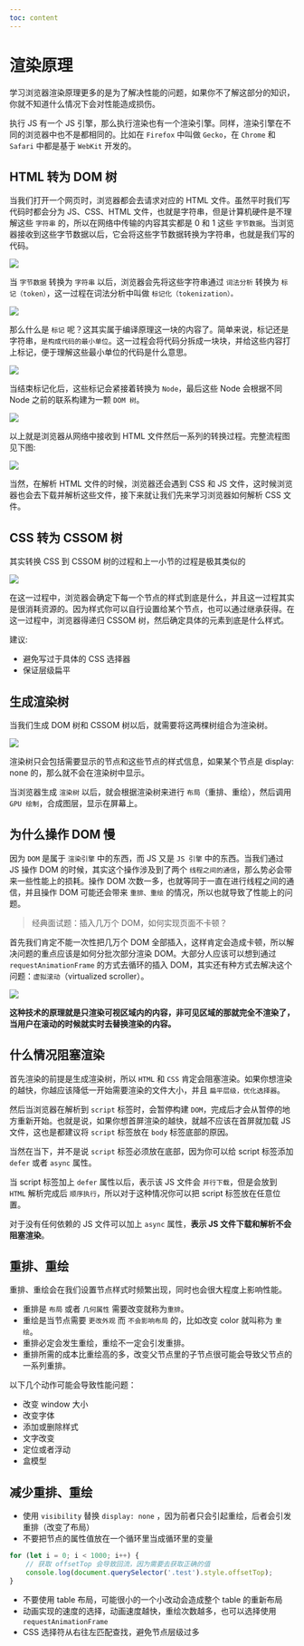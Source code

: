 ```yaml
---
toc: content
---
```


# 渲染原理

学习浏览器渲染原理更多的是为了解决性能的问题，如果你不了解这部分的知识，你就不知道什么情况下会对性能造成损伤。

执行 JS 有一个 JS 引擎，那么执行渲染也有一个渲染引擎。同样，渲染引擎在不同的浏览器中也不是都相同的。比如在 `Firefox` 中叫做 `Gecko`，在 `Chrome` 和 `Safari` 中都是基于 `WebKit` 开发的。

## HTML 转为 DOM 树

当我们打开一个网页时，浏览器都会去请求对应的 HTML 文件。虽然平时我们写代码时都会分为 JS、CSS、HTML 文件，也就是字符串，但是计算机硬件是不理解这些 `字符串` 的，所以在网络中传输的内容其实都是 0 和 1 这些 `字节数据`。当浏览器接收到这些字节数据以后，它会将这些字节数据转换为字符串，也就是我们写的代码。

![](/images/browser/render/toString.png)

当 `字节数据` 转换为 `字符串` 以后，浏览器会先将这些字符串通过 `词法分析` 转换为 `标记（token）`，这一过程在词法分析中叫做 `标记化（tokenization）。`

![](/images/browser/render/token.png)

那么什么是 `标记` 呢？这其实属于编译原理这一块的内容了。简单来说，标记还是字符串，`是构成代码的最小单位`。这一过程会将代码分拆成一块块，并给这些内容打上标记，便于理解这些最小单位的代码是什么意思。

![](/images/browser/render/tokenTag.png)

当结束标记化后，这些标记会紧接着转换为 `Node`，最后这些 Node 会根据不同 Node 之前的联系构建为一颗 `DOM 树`。

![](/images/browser/render/node.png)

以上就是浏览器从网络中接收到 HTML 文件然后一系列的转换过程。完整流程图见下图:

![](/images/browser/render/dom.png)

当然，在解析 HTML 文件的时候，浏览器还会遇到 CSS 和 JS 文件，这时候浏览器也会去下载并解析这些文件，接下来就让我们先来学习浏览器如何解析 CSS 文件。

## CSS 转为 CSSOM 树

其实转换 CSS 到 CSSOM 树的过程和上一小节的过程是极其类似的

![](/images/browser/render/cssom.png)

在这一过程中，浏览器会确定下每一个节点的样式到底是什么，并且这一过程其实是很消耗资源的。因为样式你可以自行设置给某个节点，也可以通过继承获得。在这一过程中，浏览器得递归 CSSOM 树，然后确定具体的元素到底是什么样式。

建议:

-   避免写过于具体的 CSS 选择器
-   保证层级扁平

## 生成渲染树

当我们生成 DOM 树和 CSSOM 树以后，就需要将这两棵树组合为渲染树。

![](/images/browser/render/render.png)

渲染树只会包括需要显示的节点和这些节点的样式信息，如果某个节点是 display: none 的，那么就不会在渲染树中显示。

当浏览器生成 `渲染树` 以后，就会根据渲染树来进行 `布局`（重排、重绘），然后调用 `GPU 绘制`，合成图层，显示在屏幕上。

## 为什么操作 DOM 慢

因为 `DOM` 是属于 `渲染引擎` 中的东西，而 JS 又是 `JS 引擎` 中的东西。当我们通过 JS 操作 DOM 的时候，其实这个操作涉及到了两个 `线程之间的通信`，那么势必会带来一些性能上的损耗。操作 DOM 次数一多，也就等同于一直在进行线程之间的通信，并且操作 DOM 可能还会带来 `重排、重绘` 的情况，所以也就导致了性能上的问题。

> 经典面试题：插入几万个 DOM，如何实现页面不卡顿？

首先我们肯定不能一次性把几万个 DOM 全部插入，这样肯定会造成卡顿，所以解决问题的重点应该是如何分批次部分渲染 DOM。大部分人应该可以想到通过 `requestAnimationFrame` 的方式去循环的插入 DOM，其实还有种方式去解决这个问题：`虚拟滚动`（virtualized scroller）。

![](/images/browser/render/virtualizedScroller.png)

**这种技术的原理就是只渲染可视区域内的内容，非可见区域的那就完全不渲染了，当用户在滚动的时候就实时去替换渲染的内容。**

## 什么情况阻塞渲染

首先渲染的前提是生成渲染树，所以 `HTML` 和 `CSS` 肯定会阻塞渲染。如果你想渲染的越快，你越应该降低一开始需要渲染的文件大小，并且 `扁平层级，优化选择器`。

然后当浏览器在解析到 `script` 标签时，会暂停构建 `DOM`，完成后才会从暂停的地方重新开始。也就是说，如果你想首屏渲染的越快，就越不应该在首屏就加载 JS 文件，这也是都建议将 `script` 标签放在 `body` 标签底部的原因。

当然在当下，并不是说 `script` 标签必须放在底部，因为你可以给 script 标签添加 `defer` 或者 `async` 属性。

当 script 标签加上 `defer` 属性以后，表示该 JS 文件会 `并行下载`，但是会放到 `HTML` 解析完成后 `顺序执行`，所以对于这种情况你可以把 script 标签放在任意位置。

对于没有任何依赖的 JS 文件可以加上 `async` 属性，**表示 JS 文件下载和解析不会阻塞渲染**。

## 重排、重绘

重排、重绘会在我们设置节点样式时频繁出现，同时也会很大程度上影响性能。

-   重排是 `布局` 或者 `几何属性` 需要改变就称为`重排`。
-   重绘是当节点需要 `更改外观` 而 `不会影响布局` 的，比如改变 color 就叫称为 `重绘`。
-   重排必定会发生重绘，重绘不一定会引发重排。
-   重排所需的成本比重绘高的多，改变父节点里的子节点很可能会导致父节点的一系列重排。

以下几个动作可能会导致性能问题：

-   改变 window 大小
-   改变字体
-   添加或删除样式
-   文字改变
-   定位或者浮动
-   盒模型

## 减少重排、重绘

-   使用 `visibility` 替换 `display: none` ，因为前者只会引起重绘，后者会引发重排（改变了布局）
-   不要把节点的属性值放在一个循环里当成循环里的变量

```js
for (let i = 0; i < 1000; i++) {
    // 获取 offsetTop 会导致回流，因为需要去获取正确的值
    console.log(document.querySelector('.test').style.offsetTop);
}
```

-   不要使用 table 布局，可能很小的一个小改动会造成整个 table 的重新布局
-   动画实现的速度的选择，动画速度越快，重绘次数越多，也可以选择使用 `requestAnimationFrame`
-   CSS 选择符从右往左匹配查找，避免节点层级过多
